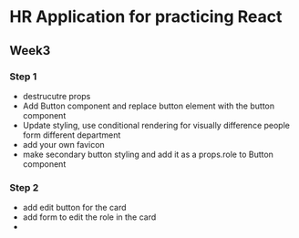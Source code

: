 # HR Application for practicing React

## Week3

### Step 1
- destrucutre props
- Add Button component and replace button element with the button component
- Update styling, use conditional rendering for visually difference people form different department 
- add your own favicon
- make secondary button styling and add it as a props.role to Button component

### Step 2 
- add edit button for the card
- add form to edit the role in the card
- 
